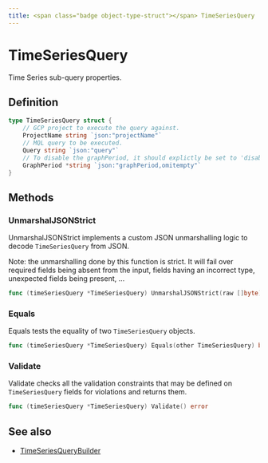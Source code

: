 ```yaml
---
title: <span class="badge object-type-struct"></span> TimeSeriesQuery
---
```

# <span class="badge object-type-struct"></span> TimeSeriesQuery

Time Series sub-query properties.

## Definition

```go
type TimeSeriesQuery struct {
    // GCP project to execute the query against.
    ProjectName string `json:"projectName"`
    // MQL query to be executed.
    Query string `json:"query"`
    // To disable the graphPeriod, it should explictly be set to 'disabled'.
    GraphPeriod *string `json:"graphPeriod,omitempty"`
}
```
## Methods

### <span class="badge object-method"></span> UnmarshalJSONStrict

UnmarshalJSONStrict implements a custom JSON unmarshalling logic to decode `TimeSeriesQuery` from JSON.

Note: the unmarshalling done by this function is strict. It will fail over required fields being absent from the input, fields having an incorrect type, unexpected fields being present, …

```go
func (timeSeriesQuery *TimeSeriesQuery) UnmarshalJSONStrict(raw []byte) error
```

### <span class="badge object-method"></span> Equals

Equals tests the equality of two `TimeSeriesQuery` objects.

```go
func (timeSeriesQuery *TimeSeriesQuery) Equals(other TimeSeriesQuery) bool
```

### <span class="badge object-method"></span> Validate

Validate checks all the validation constraints that may be defined on `TimeSeriesQuery` fields for violations and returns them.

```go
func (timeSeriesQuery *TimeSeriesQuery) Validate() error
```

## See also

 * <span class="badge builder"></span> [TimeSeriesQueryBuilder](./builder-TimeSeriesQueryBuilder.md)
